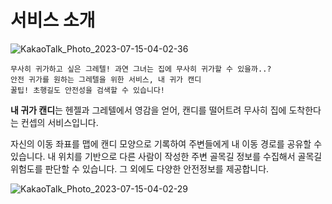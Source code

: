 # 서비스 소개
![KakaoTalk_Photo_2023-07-15-04-02-36](https://github.com/2023-HERETHON/2023-Herethon-15/assets/86940801/4ee01c5b-3d5e-4a4e-ac2e-d11cda967d41)
```
무사히 귀가하고 싶은 그레텔! 과연 그녀는 집에 무사히 귀가할 수 있을까..?
안전 귀가를 원하는 그레텔을 위한 서비스, 내 귀가 캔디
꿀팁! 초행길도 안전성을 검색할 수 있습니다!
```

**내 귀가 캔디**는 헨젤과 그레텔에서 영감을 얻어, 캔디를 떨어트려 무사히 집에 도착한다는 컨셉의 서비스입니다.

자신의 이동 좌표를 맵에 캔디 모양으로 기록하여 주변들에게 내 이동 경로를 공유할 수 있습니다. 내 위치를 기반으로 다른 사람이 작성한 주변 골목길 정보를 수집해서 골목길 위험도를 판단할 수 있습니다. 그 외에도 다양한 안전정보를 제공합니다.

![KakaoTalk_Photo_2023-07-15-04-02-29](https://github.com/2023-HERETHON/2023-Herethon-15/assets/86940801/da3222e7-2a0a-4a7a-b86c-7016d02cf191)
